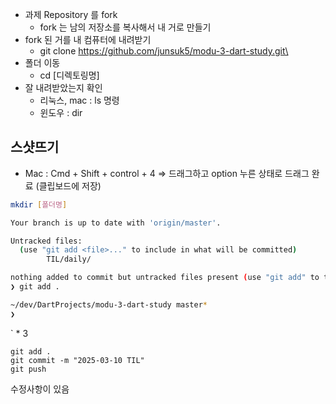 - 과제 Repository 를 fork
    - fork 는 남의 저장소를 복사해서 내 거로 만들기
- fork 된 거를 내 컴퓨터에 내려받기
    - git clone https://github.com/junsuk5/modu-3-dart-study.git\
- 폴더 이동
    - cd [디렉토링명]
- 잘 내려받았는지 확인
    - 리눅스, mac : ls 명령
    - 윈도우 : dir

## 스샷뜨기

- Mac : Cmd + Shift + control + 4 ⇒ 드래그하고 option 누른 상태로 드래그 완료 (클립보드에 저장)

```bash
mkdir [폴더명]
```

```bash
Your branch is up to date with 'origin/master'.

Untracked files:
  (use "git add <file>..." to include in what will be committed)
        TIL/daily/

nothing added to commit but untracked files present (use "git add" to track)
❯ git add .

~/dev/DartProjects/modu-3-dart-study master*
❯ 
```

` * 3

```
git add .
git commit -m "2025-03-10 TIL"
git push
```

수정사항이 있음